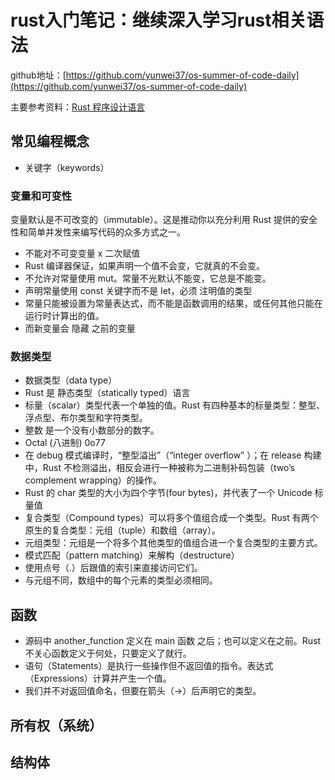 # rust入门笔记：继续深入学习rust相关语法

github地址：[https://github.com/yunwei37/os-summer-of-code-daily](https://github.com/yunwei37/os-summer-of-code-daily)

主要参考资料：[Rust 程序设计语言](https://kaisery.github.io/trpl-zh-cn/)

## 常见编程概念

- 关键字（keywords）

### 变量和可变性

变量默认是不可改变的（immutable）。这是推动你以充分利用 Rust 提供的安全性和简单并发性来编写代码的众多方式之一。

- 不能对不可变变量 x 二次赋值
- Rust 编译器保证，如果声明一个值不会变，它就真的不会变。
- 不允许对常量使用 mut。常量不光默认不能变，它总是不能变。
- 声明常量使用 const 关键字而不是 let，必须 注明值的类型
- 常量只能被设置为常量表达式，而不能是函数调用的结果，或任何其他只能在运行时计算出的值。
- 而新变量会 隐藏 之前的变量

### 数据类型

- 数据类型（data type）
- Rust 是 静态类型（statically typed）语言
- 标量（scalar）类型代表一个单独的值。Rust 有四种基本的标量类型：整型、浮点型、布尔类型和字符类型。
- 整数 是一个没有小数部分的数字。
- Octal (八进制) 	0o77
- 在 debug 模式编译时，“整型溢出”（“integer overflow” ）；在 release 构建中，Rust 不检测溢出，相反会进行一种被称为二进制补码包装（two’s complement wrapping）的操作。
- Rust 的 char 类型的大小为四个字节(four bytes)，并代表了一个 Unicode 标量值
- 复合类型（Compound types）可以将多个值组合成一个类型。Rust 有两个原生的复合类型：元组（tuple）和数组（array）。
- 元组类型：元组是一个将多个其他类型的值组合进一个复合类型的主要方式。
- 模式匹配（pattern matching）来解构（destructure）
- 使用点号（.）后跟值的索引来直接访问它们。
- 与元组不同，数组中的每个元素的类型必须相同。

## 函数 

- 源码中 another_function 定义在 main 函数 之后；也可以定义在之前。Rust 不关心函数定义于何处，只要定义了就行。
- 语句（Statements）是执行一些操作但不返回值的指令。表达式（Expressions）计算并产生一个值。
- 我们并不对返回值命名，但要在箭头（->）后声明它的类型。

## 所有权（系统）

## 结构体